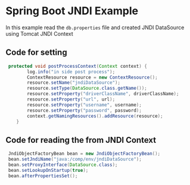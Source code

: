 # Spring Boot JNDI Example
In this example read the `db.properties` file and created JNDI DataSource using Tomcat JNDI Context
## Code for setting
```java
 protected void postProcessContext(Context context) {
	 	log.info("in side post process");
        ContextResource resource = new ContextResource();
        resource.setName("jndiDataSource");
        resource.setType(DataSource.class.getName());
        resource.setProperty("driverClassName", driverClassName);
        resource.setProperty("url", url);
        resource.setProperty("username", username);
        resource.setProperty("password", password);
        context.getNamingResources().addResource(resource);
    }
```
## Code for reading the from JNDI Context
```java
 JndiObjectFactoryBean bean = new JndiObjectFactoryBean(); 
 bean.setJndiName("java:/comp/env/jndiDataSource");
 bean.setProxyInterface(DataSource.class);
 bean.setLookupOnStartup(true);
 bean.afterPropertiesSet(); 
```
